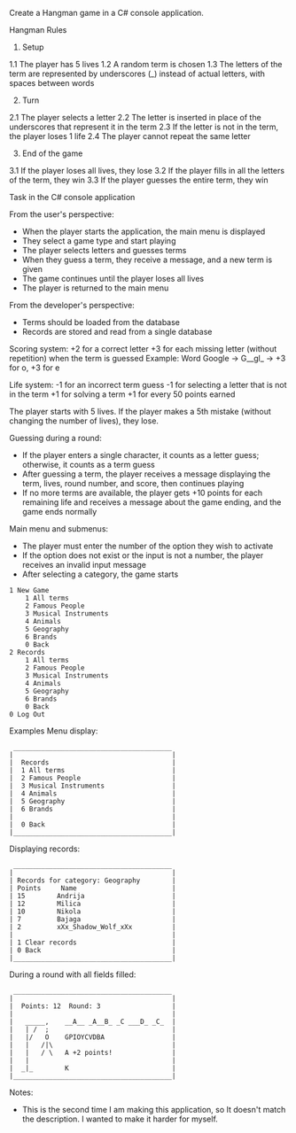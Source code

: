 Create a Hangman game in a C# console application.

Hangman Rules

1. Setup

1.1 The player has 5 lives
1.2 A random term is chosen
1.3 The letters of the term are represented by underscores (_) instead of actual letters, with spaces between words

2. Turn

2.1 The player selects a letter
2.2 The letter is inserted in place of the underscores that represent it in the term
2.3 If the letter is not in the term, the player loses 1 life
2.4 The player cannot repeat the same letter

3. End of the game

3.1 If the player loses all lives, they lose
3.2 If the player fills in all the letters of the term, they win
3.3 If the player guesses the entire term, they win

Task in the C# console application

From the user's perspective:
- When the player starts the application, the main menu is displayed
- They select a game type and start playing
- The player selects letters and guesses terms
- When they guess a term, they receive a message, and a new term is given
- The game continues until the player loses all lives
- The player is returned to the main menu

From the developer's perspective:
- Terms should be loaded from the database
- Records are stored and read from a single database

Scoring system:
+2 for a correct letter
+3 for each missing letter (without repetition) when the term is guessed
	  Example: Word Google -> G__gl_ -> +3 for o, +3 for e

Life system:
-1 for an incorrect term guess
-1 for selecting a letter that is not in the term
+1 for solving a term
+1 for every 50 points earned

The player starts with 5 lives. If the player makes a 5th mistake (without changing the number of lives), they lose.

Guessing during a round:
- If the player enters a single character, it counts as a letter guess; otherwise, it counts as a term guess
- After guessing a term, the player receives a message displaying the term, lives, round number, and score, then continues playing
- If no more terms are available, the player gets +10 points for each remaining life and receives a message about the game ending, and the game ends normally

Main menu and submenus:
- The player must enter the number of the option they wish to activate
- If the option does not exist or the input is not a number, the player receives an invalid input message
- After selecting a category, the game starts

```
1 New Game
	1 All terms
	2 Famous People
	3 Musical Instruments
	4 Animals
	5 Geography
	6 Brands
	0 Back
2 Records
	1 All terms
	2 Famous People
	3 Musical Instruments
	4 Animals
	5 Geography
	6 Brands
	0 Back
0 Log Out
```

Examples
Menu display:
```
 ________________________________________
|                                        |
|  Records                               |
|  1 All terms                           |
|  2 Famous People                       |
|  3 Musical Instruments                 |
|  4 Animals                             |
|  5 Geography                           |
|  6 Brands                              |
|                                        |
|  0 Back                                |
|________________________________________|
```

Displaying records:
```
 ________________________________________
|                                        |
| Records for category: Geography        |
| Points     Name                        |
| 15        Andrija                      |
| 12        Milica                       |
| 10        Nikola                       |
| 7         Bajaga                       |
| 2         xXx_Shadow_Wolf_xXx          |
|                                        |
| 1 Clear records                        |
| 0 Back                                 |
|________________________________________|
```

During a round with all fields filled:
```
 ________________________________________
|                                        |
|  Points: 12  Round: 3                  |
|                                        |
|   _____,    __A__ _A__B_ _C ___D_ _C_  |
|   | /  ;                               |
|   |/   O    GPIOYCVDBA                 |
|   |   /|\                              |
|   |   / \   A +2 points!               |
|   |                                    |
|  _|_        K                          |
|________________________________________|
```

Notes:
- This is the second time I am making this application, so It doesn't match the description. I wanted to make it harder for myself.
